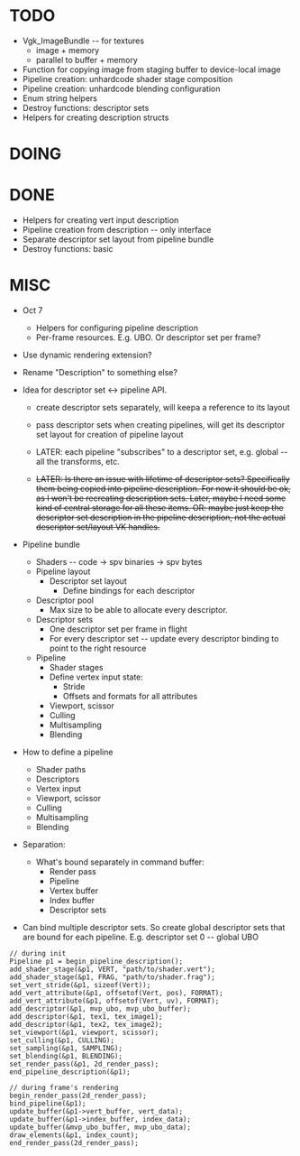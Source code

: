 # TODO

* Vgk_ImageBundle -- for textures
    - image + memory
    - parallel to buffer + memory
* Function for copying image from staging buffer to device-local image
* Pipeline creation: unhardcode shader stage composition
* Pipeline creation: unhardcode blending configuration
* Enum string helpers
* Destroy functions: descriptor sets
* Helpers for creating description structs

# DOING


# DONE

* Helpers for creating vert input description
* Pipeline creation from description -- only interface
* Separate descriptor set layout from pipeline bundle
* Destroy functions: basic

# MISC

* Oct 7
    * Helpers for configuring pipeline description
    * Per-frame resources. E.g. UBO. Or descriptor set per frame?

* Use dynamic rendering extension?

* Rename "Description" to something else?

* Idea for descriptor set <-> pipeline API.
    * create descriptor sets separately, will keepa a reference to its layout 
    * pass descriptor sets when creating pipelines, will get its descriptor set layout for creation of pipeline layout
    
    
    * LATER: each pipeline "subscribes" to a descriptor set, e.g. global -- all the transforms, etc.

    * ~~LATER: Is there an issue with lifetime of descriptor sets? Specifically them being copied into pipeline description. For now it should be ok, as I won't be recreating description sets. Later, maybe I need some kind of central storage for all these items. OR: maybe just keep the descriptor set description in the pipeline description, not the actual descriptor set/layout VK handles.~~

* Pipeline bundle
    * Shaders -- code -> spv binaries -> spv bytes
    * Pipeline layout
        * Descriptor set layout
            * Define bindings for each descriptor
    * Descriptor pool
        * Max size to be able to allocate every descriptor.
    * Descriptor sets
        * One descriptor set per frame in flight
        * For every descriptor set -- update every descriptor binding to point to the right resource
    * Pipeline
        * Shader stages
        * Define vertex input state:
            * Stride
            * Offsets and formats for all attributes
        * Viewport, scissor
        * Culling
        * Multisampling
        * Blending

* How to define a pipeline
    * Shader paths
    * Descriptors
    * Vertex input
    * Viewport, scissor
    * Culling
    * Multisampling
    * Blending

* Separation:
    * What's bound separately in command buffer:
        * Render pass
        * Pipeline
        * Vertex buffer
        * Index buffer
        * Descriptor sets

* Can bind multiple descriptor sets. So create global descriptor sets that are bound for each pipeline. E.g. descriptor set 0 -- global UBO

```
// during init
Pipeline p1 = begin_pipeline_description();
add_shader_stage(&p1, VERT, "path/to/shader.vert");
add_shader_stage(&p1, FRAG, "path/to/shader.frag");
set_vert_stride(&p1, sizeof(Vert));
add_vert_attribute(&p1, offsetof(Vert, pos), FORMAT);
add_vert_attribute(&p1, offsetof(Vert, uv), FORMAT);
add_descriptor(&p1, mvp_ubo, mvp_ubo_buffer);
add_descriptor(&p1, tex1, tex_image1);
add_descriptor(&p1, tex2, tex_image2);
set_viewport(&p1, viewport, scissor);
set_culling(&p1, CULLING);
set_sampling(&p1, SAMPLING);
set_blending(&p1, BLENDING);
set_render_pass(&p1, 2d_render_pass);
end_pipeline_description(&p1);

// during frame's rendering
begin_render_pass(2d_render_pass);
bind_pipeline(&p1);
update_buffer(&p1->vert_buffer, vert_data);
update_buffer(&p1->index_buffer, index_data);
update_buffer(&mvp_ubo_buffer, mvp_ubo_data);
draw_elements(&p1, index_count);
end_render_pass(2d_render_pass);

```